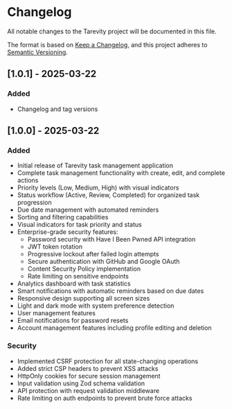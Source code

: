 # Changelog

All notable changes to the Tarevity project will be documented in this file.

The format is based on [Keep a Changelog](https://keepachangelog.com/en/1.0.0/),
and this project adheres to [Semantic Versioning](https://semver.org/spec/v2.0.0.html).


## [1.0.1] - 2025-03-22

### Added
- Changelog and tag versions 






## [1.0.0] - 2025-03-22

### Added
- Initial release of Tarevity task management application
- Complete task management functionality with create, edit, and complete actions
- Priority levels (Low, Medium, High) with visual indicators
- Status workflow (Active, Review, Completed) for organized task progression
- Due date management with automated reminders
- Sorting and filtering capabilities
- Visual indicators for task priority and status
- Enterprise-grade security features:
  - Password security with Have I Been Pwned API integration
  - JWT token rotation
  - Progressive lockout after failed login attempts
  - Secure authentication with GitHub and Google OAuth
  - Content Security Policy implementation
  - Rate limiting on sensitive endpoints
- Analytics dashboard with task statistics
- Smart notifications with automatic reminders based on due dates
- Responsive design supporting all screen sizes
- Light and dark mode with system preference detection
- User management features
- Email notifications for password resets
- Account management features including profile editing and deletion

### Security
- Implemented CSRF protection for all state-changing operations
- Added strict CSP headers to prevent XSS attacks
- HttpOnly cookies for secure session management
- Input validation using Zod schema validation
- API protection with request validation middleware
- Rate limiting on auth endpoints to prevent brute force attacks
